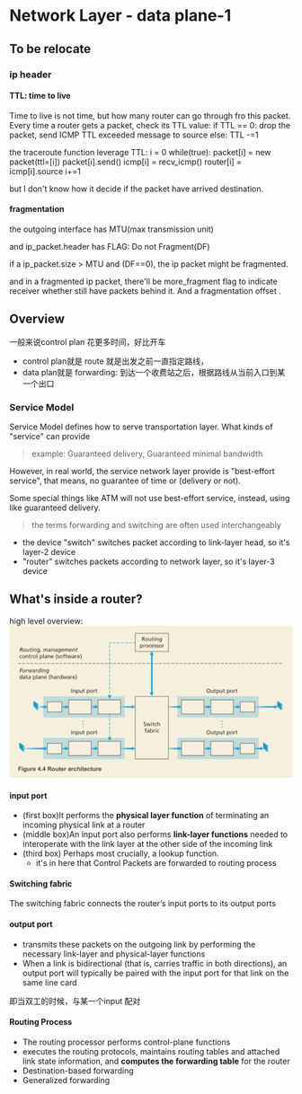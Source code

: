 # Network Layer - data plane-1

## To be relocate

### ip header

#### TTL: time to live

Time to live is not time, but how many router can go through fro this packet. Every time a router gets a packet, check its TTL value: if TTL == 0: drop the packet, send ICMP TTL exceeded message to source else: TTL -=1

the traceroute function leverage TTL: i = 0 while\(true\): packet\[i\] = new packet\(ttl=\[i\]\) packet\[i\].send\(\) icmp\[i\] = recv\_icmp\(\) router\[i\] = icmp\[i\].source i+=1

but I don't know how it decide if the packet have arrived destination.

#### fragmentation

the outgoing interface has MTU\(max transmission unit\)

and ip\_packet.header has FLAG: Do not Fragment\(DF\)

if a ip\_packet.size &gt; MTU and \(DF==0\), the ip packet might be fragmented.

and in a fragmented ip packet, there'll be more\_fragment flag to indicate receiver whether still have packets behind it. And a fragmentation offset .

## Overview

一般来说control plan 花更多时间，好比开车

* control plan就是 route 就是出发之前一直指定路线，
* data plan就是 forwarding: 到达一个收费站之后，根据路线从当前入口到某一个出口

### Service Model

Service Model defines how to serve transportation layer. What kinds of "service" can provide

> example: Guaranteed delivery, Guaranteed minimal bandwidth

However, in real world, the service network layer provide is "best-effort service", that means, no guarantee of time or \(delivery or not\).

Some special things like ATM will not use best-effort service, instead, using like guaranteed delivery.

> the terms forwarding and switching are often used interchangeably

* the device "switch" switches packet according to link-layer head, so it's layer-2 device
* "router" switches packets according to network layer, so it's layer-3 device

## What's inside a router?

high level overview: ![](../.gitbook/assets/15411971509859.jpg)

#### input port

* \(first box\)It performs the **physical layer function** of terminating an incoming physical link at a router
* \(middle box\)An input port also performs **link-layer functions** needed to interoperate with the link layer at the other side of the incoming link
* \(third box\) Perhaps most crucially, a lookup function.
  * it's in here that Control Packets are forwarded to routing process

#### Switching fabric

The switching fabric connects the router’s input ports to its output ports

#### output port

* transmits these packets on the outgoing link by performing the necessary link-layer and physical-layer functions
* When a link is bidirectional \(that is, carries traffic in both directions\), an output port will typically be paired with the input port for that link on the same line card

即当双工的时候，与某一个input 配对

#### Routing Process

* The routing processor performs control-plane functions
* executes the routing protocols, maintains routing tables and attached link state information, and **computes the forwarding table** for the router
* Destination-based forwarding
* Generalized forwarding


